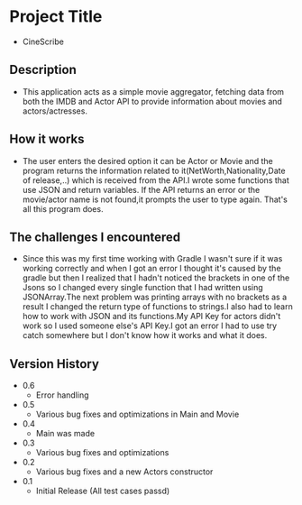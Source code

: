 # Project Title

* CineScribe

## Description

* This application acts as a simple movie aggregator, fetching data from both the IMDB and Actor API to provide information about movies and  actors/actresses.

## How it works

* The user enters the desired option it can be Actor or Movie and the program returns the information related to it(NetWorth,Nationality,Date of release,..) which is received from the API.I wrote some functions that use JSON and return variables. If the API returns an error or the movie/actor name is not found,it prompts the user to type again. That's all this program does. 

## The challenges I encountered

* Since this was my first time working with Gradle I wasn't sure if it was working correctly and when I got an error I thought it's caused by the gradle but then I realized that I hadn't noticed the brackets in one of the Jsons so I changed every single function that I had written using JSONArray.The next problem was printing arrays with no brackets as a result I changed the return type of functions to strings.I also had to learn how to work with JSON and its functions.My API Key for actors didn't work so I used someone else's API Key.I got an error I had to use try catch somewhere but I don't know how it works and what it does.

## Version History
* 0.6
    * Error handling
* 0.5
    * Various bug fixes and optimizations in Main and Movie
* 0.4
    * Main was made
* 0.3
    * Various bug fixes and optimizations
* 0.2
    * Various bug fixes and a new Actors constructor
* 0.1
    * Initial Release (All test cases passd)

